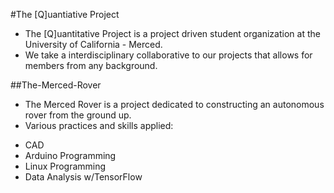 #The [Q]uantiative Project
  * The [Q]uantitative Project is a project driven student organization at the University of California - Merced.
  * We take a interdisciplinary collaborative to our projects that allows for members from any background.

##The-Merced-Rover
 * The Merced Rover is a project dedicated to constructing an autonomous rover from the ground up.
 * Various practices and skills applied:
  - CAD
  - Arduino Programming
  - Linux Programming
  - Data Analysis w/TensorFlow

